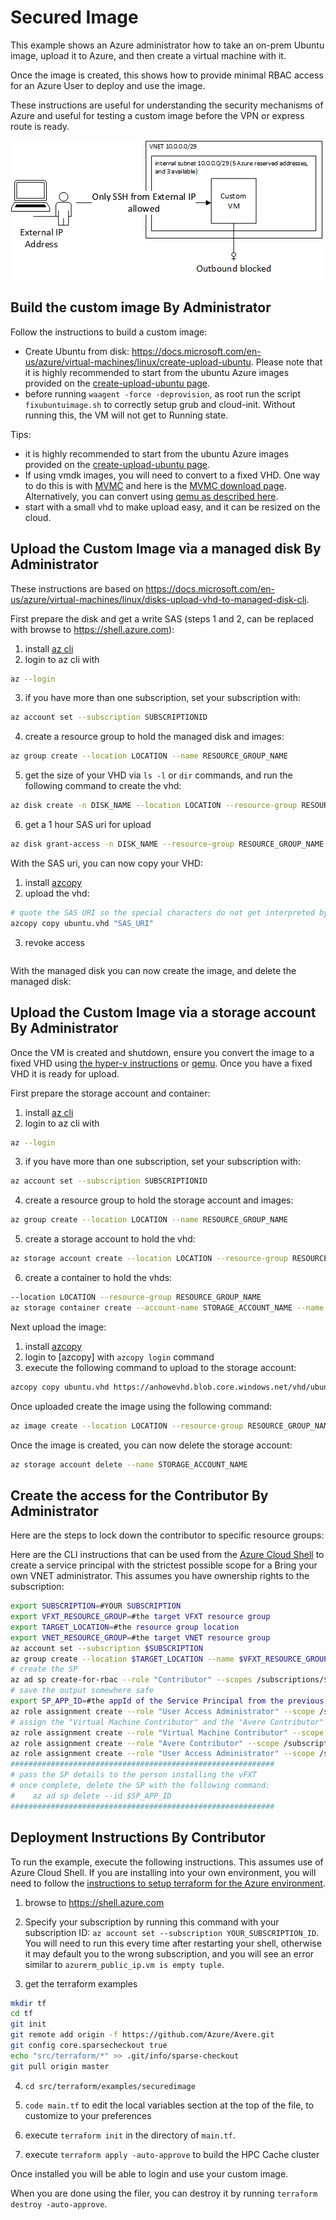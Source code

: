 # Secured Image

This example shows an Azure administrator how to take an on-prem Ubuntu image, upload it to Azure, and then create a virtual machine with it.

Once the image is created, this shows how to provide minimal RBAC access for an Azure User to deploy and use the image.

These instructions are useful for understanding the security mechanisms of Azure and useful for testing a custom image before the VPN or express route is ready.

![The architecture](architecture.png)

## Build the custom image By Administrator

Follow the instructions to build a custom image:
* Create Ubuntu from disk: https://docs.microsoft.com/en-us/azure/virtual-machines/linux/create-upload-ubuntu.  Please note that it is highly recommended to start from the ubuntu Azure images provided on the [create-upload-ubuntu page](https://docs.microsoft.com/en-us/azure/virtual-machines/linux/create-upload-ubuntu).
* before running `waagent -force -deprovision`, as root run the script `fixubuntuimage.sh`  to correctly setup grub and cloud-init.  Without running this, the VM will not get to Running state.

Tips:
* it is highly recommended to start from the ubuntu Azure images provided on the [create-upload-ubuntu page](https://docs.microsoft.com/en-us/azure/virtual-machines/linux/create-upload-ubuntu).
* If using vmdk images, you will need to convert to a fixed VHD.  One way to do this is with [MVMC](https://docs.microsoft.com/en-us/previous-versions/windows/it-pro/windows-server-2012-R2-and-2012/dn873998(v=ws.11)?redirectedfrom=MSDN) and here is the [MVMC download page](https://www.microsoft.com/en-us/download/details.aspx?id=42497).  Alternatively, you can convert using [qemu as described here](https://docs.microsoft.com/en-us/azure/virtual-machines/linux/create-upload-generic#resizing-vhds).
* start with a small vhd to make upload easy, and it can be resized on the cloud.

## Upload the Custom Image via a managed disk By Administrator

These instructions are based on https://docs.microsoft.com/en-us/azure/virtual-machines/linux/disks-upload-vhd-to-managed-disk-cli.

First prepare the disk and get a write SAS (steps 1 and 2, can be replaced with browse to https://shell.azure.com):

1. install [az cli](https://docs.microsoft.com/en-us/cli/azure/install-azure-cli?view=azure-cli-latest)
2. login to az cli with
```bash
az --login
```
3. if you have more than one subscription, set your subscription with:
```bash
az account set --subscription SUBSCRIPTIONID
```
4. create a resource group to hold the managed disk and images:
```bash
az group create --location LOCATION --name RESOURCE_GROUP_NAME
```
5. get the size of your VHD via `ls -l` or `dir` commands, and run the following command to create the vhd:
```bash
az disk create -n DISK_NAME --location LOCATION --resource-group RESOURCE_GROUP_NAME --for-upload --upload-size-bytes SIZE_IN_BYTES --sku standard_lrs
```
6. get a 1 hour SAS uri for upload
```bash
az disk grant-access -n DISK_NAME --resource-group RESOURCE_GROUP_NAME --access-level Write --duration-in-seconds 3600
```

With the SAS uri, you can now copy your VHD:
1. install [azcopy](https://docs.microsoft.com/en-us/azure/storage/common/storage-use-azcopy-v10)
2. upload the vhd:
```bash
# quote the SAS URI so the special characters do not get interpreted by the shell
azcopy copy ubuntu.vhd "SAS_URI"
```
3. revoke access
```bash

```

With the managed disk you can now create the image, and delete the managed disk:
<!--
TODO - add remaining instructions
-->

## Upload the Custom Image via a storage account By Administrator

<!--
TODO - update with no storage account
-->

Once the VM is created and shutdown, ensure you convert the image to a fixed VHD using [the hyper-v instructions](https://docs.microsoft.com/en-us/azure/virtual-machines/windows/prepare-for-upload-vhd-image) or [qemu](https://docs.microsoft.com/en-us/azure/virtual-machines/linux/create-upload-generic#resizing-vhds). Once you have a fixed VHD it is ready for upload.

First prepare the storage account and container:

1. install [az cli](https://docs.microsoft.com/en-us/cli/azure/install-azure-cli?view=azure-cli-latest)
2. login to az cli with
```bash
az --login
```
3. if you have more than one subscription, set your subscription with:
```bash
az account set --subscription SUBSCRIPTIONID
```
4. create a resource group to hold the storage account and images:
```bash
az group create --location LOCATION --name RESOURCE_GROUP_NAME
```
5. create a storage account to hold the vhd:
```bash
az storage account create --location LOCATION --resource-group RESOURCE_GROUP_NAME --name STORAGE_ACCOUNT_NAME --sku Standard_LRS
```
6. create a container to hold the vhds:
```bash
--location LOCATION --resource-group RESOURCE_GROUP_NAME
az storage container create --account-name STORAGE_ACCOUNT_NAME --name vhd
```

Next upload the image:
1. install [azcopy](https://docs.microsoft.com/en-us/azure/storage/common/storage-use-azcopy-v10)
2. login to [azcopy] with `azcopy login` command
3. execute the following command to upload to the storage account:
```bash
azcopy copy ubuntu.vhd https://anhowevhd.blob.core.windows.net/vhd/ubuntu.vhd
```

Once uploaded create the image using the following command:
```bash
az image create --location LOCATION --resource-group RESOURCE_GROUP_NAME --name IMAGE_NAME --os-type Linux --source https://STORAGE_ACCOUNT_NAME.blob.core.windows.net/vhd/ubuntu.vhd
```

Once the image is created, you can now delete the storage account:
```bash
az storage account delete --name STORAGE_ACCOUNT_NAME
```

## Create the access for the Contributor By Administrator

<!--
TODO - fix the below
-->

Here are the steps to lock down the contributor to specific resource groups:

Here are the CLI instructions that can be used from the [Azure Cloud Shell](http://shell.azure.com) to create a service principal with the strictest possible scope for a Bring your own VNET administrator.  This assumes you have ownership rights to the subscription:

```bash
export SUBSCRIPTION=#YOUR SUBSCRIPTION
export VFXT_RESOURCE_GROUP=#the target VFXT resource group
export TARGET_LOCATION=#the resource group location
export VNET_RESOURCE_GROUP=#the target VNET resource group
az account set --subscription $SUBSCRIPTION
az group create --location $TARGET_LOCATION --name $VFXT_RESOURCE_GROUP
# create the SP
az ad sp create-for-rbac --role "Contributor" --scopes /subscriptions/$SUBSCRIPTION/resourceGroups/$VFXT_RESOURCE_GROUP
# save the output somewhere safe
export SP_APP_ID=#the appId of the Service Principal from the previous command
az role assignment create --role "User Access Administrator" --scope /subscriptions/$SUBSCRIPTION/resourceGroups/$VFXT_RESOURCE_GROUP --assignee $SP_APP_ID
# assign the "Virtual Machine Contributor" and the "Avere Contributor" to the scope of the VNET resource group
az role assignment create --role "Virtual Machine Contributor" --scope /subscriptions/$SUBSCRIPTION/resourceGroups/$VNET_RESOURCE_GROUP --assignee $SP_APP_ID
az role assignment create --role "Avere Contributor" --scope /subscriptions/$SUBSCRIPTION/resourceGroups/$VNET_RESOURCE_GROUP --assignee $SP_APP_ID
az role assignment create --role "User Access Administrator" --scope /subscriptions/$SUBSCRIPTION/resourceGroups/$VNET_RESOURCE_GROUP --assignee $SP_APP_ID
###########################################################
# pass the SP details to the person installing the vFXT
# once complete, delete the SP with the following command:
#    az ad sp delete --id $SP_APP_ID
###########################################################
```

## Deployment Instructions By Contributor

<!--
TODO - add comments to main.tf
TODO - add "resize" logic for OS disk
-->

To run the example, execute the following instructions.  This assumes use of Azure Cloud Shell.  If you are installing into your own environment, you will need to follow the [instructions to setup terraform for the Azure environment](https://docs.microsoft.com/en-us/azure/terraform/terraform-install-configure).

1. browse to https://shell.azure.com

2. Specify your subscription by running this command with your subscription ID:  ```az account set --subscription YOUR_SUBSCRIPTION_ID```.  You will need to run this every time after restarting your shell, otherwise it may default you to the wrong subscription, and you will see an error similar to `azurerm_public_ip.vm is empty tuple`.

3. get the terraform examples
```bash
mkdir tf
cd tf
git init
git remote add origin -f https://github.com/Azure/Avere.git
git config core.sparsecheckout true
echo "src/terraform/*" >> .git/info/sparse-checkout
git pull origin master
```

4. `cd src/terraform/examples/securedimage`

7. `code main.tf` to edit the local variables section at the top of the file, to customize to your preferences

8. execute `terraform init` in the directory of `main.tf`.

9. execute `terraform apply -auto-approve` to build the HPC Cache cluster

Once installed you will be able to login and use your custom image.

When you are done using the filer, you can destroy it by running `terraform destroy -auto-approve`.